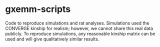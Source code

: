 # gxemm-scripts
Code to reproduce simulations and rat analyses. Simulations used the CONVERGE kinship for realism; however, we cannot share this real data publicly. To reproduce simulations, any reasonable kinship matrix can be used and will give qualitatively similar results.
